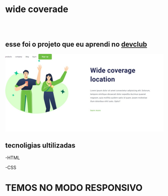 <h1>wide coverade</h1>
<br>
<br>
<h2>esse foi o projeto que eu aprendi no <a href="https://rodolfomori.com.br/devclub">devclub</a></h2>         

<img src="https://github.com/JUNIORBENTO/WIDECOVAREDE/blob/main2/assets/deskop.jpg.jpeg?raw=true">

<h2>tecnoligias ultilizadas</h2

-HTML

-CSS 

<H1>TEMOS NO MODO RESPONSIVO </H1>

<img src="">
